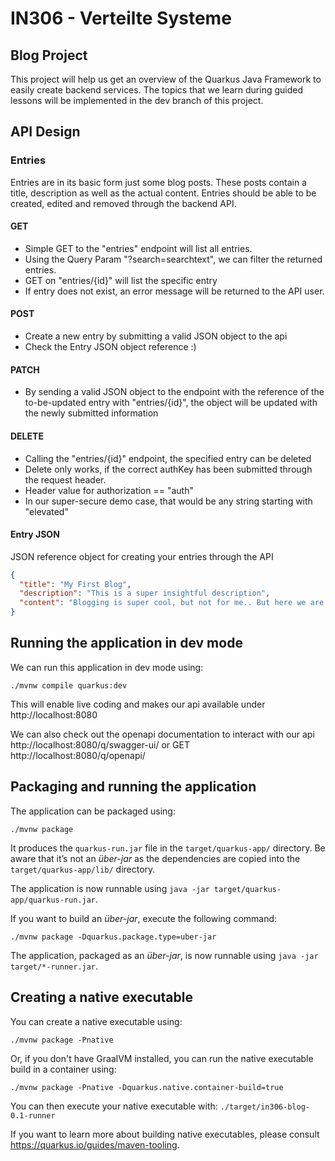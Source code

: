 # IN306 - Verteilte Systeme

## Blog Project

This project will help us get an overview of the Quarkus Java Framework to
easily create backend services.
The topics that we learn during guided lessons will be implemented in the dev branch of this project.

## API Design

### Entries

Entries are in its basic form just some blog posts.
These posts contain a title, description as well as the actual content.
Entries should be able to be created, edited and removed through the backend API.

#### GET

- Simple GET to the "entries" endpoint will list all entries.
- Using the Query Param "?search=searchtext", we can filter the returned entries.
- GET on "entries/{id}" will list the specific entry
- If entry does not exist, an error message will be returned to the API user.

#### POST

- Create a new entry by submitting a valid JSON object to the api
- Check the Entry JSON object reference :)

#### PATCH

- By sending a valid JSON object to the endpoint with the reference of the to-be-updated entry with "entries/{id}", the object will be updated with the newly submitted information

#### DELETE

- Calling the "entries/{id}" endpoint, the specified entry can be deleted
- Delete only works, if the correct authKey has been submitted through the request header.
- Header value for authorization == "auth"
- In our super-secure demo case, that would be any string starting with "elevated"

#### Entry JSON

JSON reference object for creating your entries through the API

```json
{
  "title": "My First Blog",
  "description": "This is a super insightful description",
  "content": "Blogging is super cool, but not for me.. But here we are anyways, my disappointment is immeasurable and my day is ruined."
}
```

## Running the application in dev mode

We can run this application in dev mode using:

```shell script
./mvnw compile quarkus:dev
```

This will enable live coding and makes our api available under
http://localhost:8080

We can also check out the openapi documentation to interact with our api
http://localhost:8080/q/swagger-ui/
or GET http://localhost:8080/q/openapi/

## Packaging and running the application

The application can be packaged using:

```shell script
./mvnw package
```

It produces the `quarkus-run.jar` file in the `target/quarkus-app/` directory.
Be aware that it’s not an _über-jar_ as the dependencies are copied into the `target/quarkus-app/lib/` directory.

The application is now runnable using `java -jar target/quarkus-app/quarkus-run.jar`.

If you want to build an _über-jar_, execute the following command:

```shell script
./mvnw package -Dquarkus.package.type=uber-jar
```

The application, packaged as an _über-jar_, is now runnable using `java -jar target/*-runner.jar`.

## Creating a native executable

You can create a native executable using:

```shell script
./mvnw package -Pnative
```

Or, if you don't have GraalVM installed, you can run the native executable build in a container using:

```shell script
./mvnw package -Pnative -Dquarkus.native.container-build=true
```

You can then execute your native executable with: `./target/in306-blog-0.1-runner`

If you want to learn more about building native executables, please consult https://quarkus.io/guides/maven-tooling.
